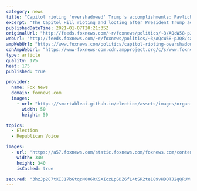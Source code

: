 ```yaml
---
category: news
title: "Capitol rioting 'overshadowed' Trump's accomplishments: Pavlich"
excerpt: "The Capitol Hill rioting and looting after President Trump addressed supporters Wednesday is \"overshadowing\" his accomplishments of the past four years, Fox News contributor Katie Pavlich argued Thursday."
publishedDateTime: 2021-01-07T20:21:35Z
originalUrl: "http://feeds.foxnews.com/~r/foxnews/politics/~3/AQcW58-pJQ8/capitol-rioting-overshadowed-trumps-accomplishments-pavlich"
webUrl: "http://feeds.foxnews.com/~r/foxnews/politics/~3/AQcW58-pJQ8/capitol-rioting-overshadowed-trumps-accomplishments-pavlich"
ampWebUrl: "https://www.foxnews.com/politics/capitol-rioting-overshadowed-trumps-accomplishments-pavlich.amp"
cdnAmpWebUrl: "https://www-foxnews-com.cdn.ampproject.org/c/s/www.foxnews.com/politics/capitol-rioting-overshadowed-trumps-accomplishments-pavlich.amp"
type: article
quality: 175
heat: 175
published: true

provider:
  name: Fox News
  domain: foxnews.com
  images:
    - url: "https://smartableai.github.io/election/assets/images/organizations/foxnews.com-50x50.jpg"
      width: 50
      height: 50

topics:
  - Election
  - Republican Voice

images:
  - url: "https://a57.foxnews.com/static.foxnews.com/foxnews.com/content/uploads/2018/09/340/340/calebparkeheadshot0622182.jpg?ve=1&tl=1"
    width: 340
    height: 340
    isCached: true

secured: "3hzJp2C7tXIJ17bGtqzN006RKSXIczLpSDZ6fL4tSR2te189vHDOTJ2qQRUWrazC5y4okzVHwsYcObSvZmjDY8TIYSNIjZMr3LqL1NL+ibUY1vwC9xPEsMCuA1MdZe1HUaQwwvQivxo8KxiUJas7KX4QjlyEth1zmc5gdfzAmhnY5X1NtfsmhXmAzah0SaawSLoM5ZBkcrVv94f6rAWApXfBA4LabVy1egcmc6qdlXrv6bg4mCH2DVdko6CSgm2KCfFFdQmtEnsHvi2RUmWua8rBxlxF9bs0D5OPViWjGvulJZqlY8EeNImeX+/WdYN9cEQkFwsASXbxxRJHap+sOvLGJB3vx2ivuvtS6mwibxk=;jPHBUqYaoLxg9kQv2EsjTw=="
---
```



